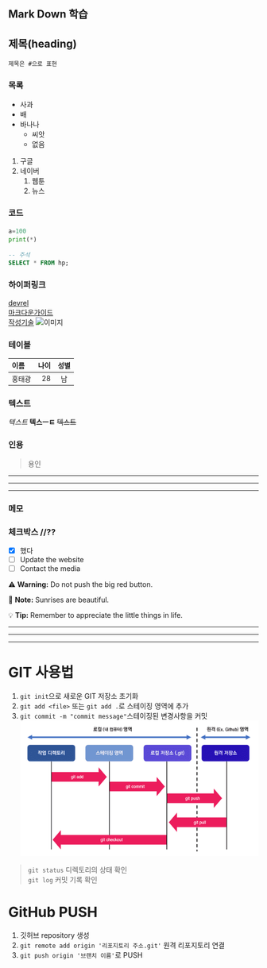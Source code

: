 ## Mark Down 학습

## 제목(heading)

    제목은 #으로 표현

### 목록
- 사과
- 배
- 바나나
    - 씨앗
    - 없음
1. 구글
2. 네이버
    1. 웹툰
    2. 뉴스

### 코드

```python
a=100
print(*)
```

```sql
-- 주석
SELECT * FROM hp;
```

### 하이퍼링크

[devrel](https://d2.naver.com/news/3435170)<br>
[마크다운가이드](https://www.markdownguide.org/)<br>
[작성기술](https://developers.google.com/tech-writing)
![이미지](./osi%207-layer.png)

### 테이블

|이름|나이|성별|
|:--|--:|:--:|
|홍태광|28|남|

### 텍스트

*텍스트* **텍스ㅡㅌ** ~~텍스트~~

### 인용
>용인

---
---
---
### 메모
[^1]: 메모메모메모메모메모메모
[^bignote]: 메모메모메모메모메모메모메모메모메모메모메모메모메모메모메모메모메모메모메모메모


### 체크박스 //??
- [x] 했다
- [ ] Update the website
- [ ] Contact the media

 :warning: **Warning:** Do not push the big red button.

:memo: **Note:** Sunrises are beautiful.

:bulb: **Tip:** Remember to appreciate the little things in life.

---
---
---


# GIT 사용법

1. `git init`으로 새로운 GIT 저장소 초기화
2. `git add <file>` 또는 `git add .`로 스테이징 영역에 추가
3. `git commit -m "commit message"`스테이징된 변경사항을 커밋
![git](8.16_File_Lifecycle.png)

>`git status` 디렉토리의 상태 확인<br>
>`git log` 커밋 기록 확인

# GitHub PUSH

1. 깃허브 repository 생성
2. `git remote add origin '리포지토리 주소.git'`  원격 리포지토리 연결
3.  `git push origin '브랜치 이름'`로 PUSH
